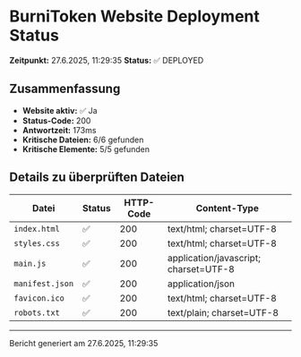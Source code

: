# BurniToken Website Deployment Status

**Zeitpunkt:** 27.6.2025, 11:29:35
**Status:** ✅ DEPLOYED

## Zusammenfassung

- **Website aktiv:** ✅ Ja
- **Status-Code:** 200
- **Antwortzeit:** 173ms
- **Kritische Dateien:** 6/6 gefunden
- **Kritische Elemente:** 5/5 gefunden

## Details zu überprüften Dateien

| Datei           | Status | HTTP-Code | Content-Type                          |
| --------------- | ------ | --------- | ------------------------------------- |
| `index.html`    | ✅     | 200       | text/html; charset=UTF-8              |
| `styles.css`    | ✅     | 200       | text/html; charset=UTF-8              |
| `main.js`       | ✅     | 200       | application/javascript; charset=UTF-8 |
| `manifest.json` | ✅     | 200       | application/json                      |
| `favicon.ico`   | ✅     | 200       | text/html; charset=UTF-8              |
| `robots.txt`    | ✅     | 200       | text/plain; charset=UTF-8             |

---

Bericht generiert am 27.6.2025, 11:29:35
